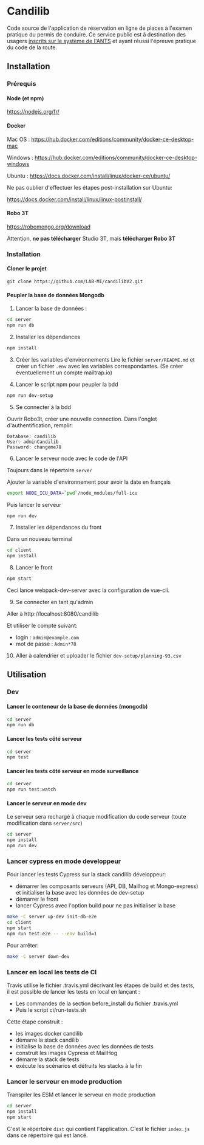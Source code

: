 # Candilib
Code source de l'application de réservation en ligne de places à l'examen pratique du permis de conduire. Ce service public est à destination des usagers [inscrits sur le système de l'ANTS](https://permisdeconduire.ants.gouv.fr/Services-associes/Effectuer-une-demande-de-permis-de-conduire-en-ligne) et ayant réussi l'épreuve pratique du code de la route.

## Installation

### Prérequis

#### Node (et npm)

https://nodejs.org/fr/

#### Docker

Mac OS : https://hub.docker.com/editions/community/docker-ce-desktop-mac

Windows : https://hub.docker.com/editions/community/docker-ce-desktop-windows

Ubuntu : https://docs.docker.com/install/linux/docker-ce/ubuntu/

Ne pas oublier d'effectuer les étapes post-installation sur Ubuntu:

https://docs.docker.com/install/linux/linux-postinstall/

#### Robo 3T

https://robomongo.org/download

Attention, **ne pas télécharger** Studio 3T, mais **télécharger Robo 3T**

### Installation

#### Cloner le projet

```
git clone https://github.com/LAB-MI/candilibV2.git
```

#### Peupler la base de données Mongodb

1. Lancer la base de données :

```bash
cd server
npm run db
```

2. Installer les dépendances

```bash
npm install
```

3. Créer les variables d'environnements
Lire le fichier `server/README.md` et créer un fichier `.env` avec les variables correspondantes. 
(Se créer éventuellement un compte mailtrap.io)

1. Lancer le script npm pour peupler la bdd

```bash
npm run dev-setup
```

5. Se connecter à la bdd
   
Ouvrir Robo3t, créer une nouvelle connection. Dans l'onglet d'authentification, remplir:

```
Database: candilib
User: adminCandilib
Password: changeme78
```

6. Lancer le serveur node avec le code de l'API

Toujours dans le répertoire `server`

Ajouter la variable d'environnement pour avoir la date en français

```bash
export NODE_ICU_DATA=`pwd`/node_modules/full-icu
```

Puis lancer le serveur

```bash
npm run dev
```

7. Installer les dépendances du front

Dans un nouveau terminal

```bash
cd client
npm install
```
8. Lancer le front

```bash
npm start
```

Ceci lance webpack-dev-server avec la configuration  de vue-cli.

9. Se connecter en tant qu'admin

Aller à http://localhost:8080/candilib

Et utiliser le compte suivant:
- login : `admin@example.com`
- mot de passe : `Admin*78`

10. Aller à calendrier et uploader le fichier `dev-setup/planning-93.csv`


## Utilisation

### Dev

#### Lancer le conteneur de la base de données (mongodb)

```bash
cd server
npm run db
```

#### Lancer les tests côté serveur

```bash
cd server
npm test
```

#### Lancer les tests côté serveur en mode surveillance

```bash
cd server
npm run test:watch
```

#### Lancer le serveur en mode dev

Le serveur sera rechargé à chaque modification du code serveur
(toute modification dans `server/src`)

```bash
cd server
npm install
npm run dev
```

### Lancer cypress en mode developpeur

Pour lancer les tests Cypress sur la stack candilib développeur:

* démarrer les composants serveurs (API, DB, Mailhog et Mongo-express) et initialiser la base avec les données de dev-setup
* démarrer le front
* lancer Cypress avec l'option build pour ne pas initialiser la base

```bash
make -C server up-dev init-db-e2e
cd client
npm start
npm run test:e2e -- --env build=1
```

Pour arrêter:

```bash
make -C server down-dev
```

### Lancer en local les tests de CI

Travis utilise le fichier .travis.yml décrivant les étapes de build et des tests, il est possible de lancer les tests en local en lançant :

* Les commandes de la section before_install du fichier .travis.yml
* Puis le script ci/run-tests.sh

Cette étape construit :

* les images docker candilib
* démarre la stack candilib
* initialise la base de données avec les données de tests
* construit les images Cypress et MailHog
* démarre la stack de tests
* exécute les scénarios et détruits les stacks à la fin

### Lancer le serveur en mode production

Transpiler les ESM et lancer le serveur en mode production

```bash
cd server
npm install
npm start
```

C'est le répertoire `dist` qui contient l'application.
C'est le fichier `index.js` dans ce répertoire qui est lancé.

